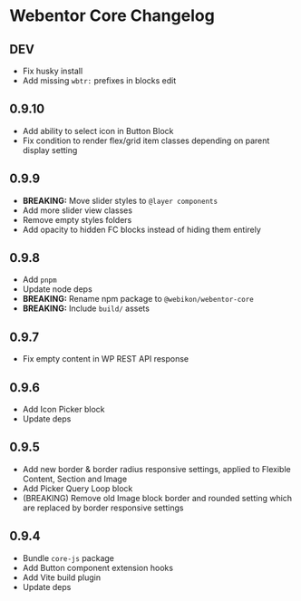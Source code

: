 # Webentor Core Changelog

## DEV

- Fix husky install
- Add missing `wbtr:` prefixes in blocks edit

## 0.9.10

- Add ability to select icon in Button Block
- Fix condition to render flex/grid item classes depending on parent display setting

## 0.9.9

- **BREAKING:** Move slider styles to `@layer components`
- Add more slider view classes
- Remove empty styles folders
- Add opacity to hidden FC blocks instead of hiding them entirely

## 0.9.8

- Add `pnpm`
- Update node deps
- **BREAKING:** Rename npm package to `@webikon/webentor-core`
- **BREAKING:** Include `build/` assets

## 0.9.7

- Fix empty content in WP REST API response

## 0.9.6

- Add Icon Picker block
- Update deps

## 0.9.5

- Add new border & border radius responsive settings, applied to Flexible Content, Section and Image
- Add Picker Query Loop block
- (BREAKING) Remove old Image block border and rounded setting which are replaced by border responsive settings

## 0.9.4

- Bundle `core-js` package
- Add Button component extension hooks
- Add Vite build plugin
- Update deps

